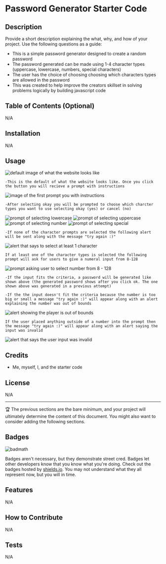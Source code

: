 # Password Generator Starter Code

## Description

Provide a short description explaining the what, why, and how of your project. Use the following questions as a guide:

- This is a simple password generator designed to create a random password
- The password generated can be made using 1-4 character types (uppercase, lowercase, numbers, special characters)
- The user has the choice of choosing choosing which characters types are allowed in the password
- This was created to help improve the creators skillset in solving problems logically by building javascript code

## Table of Contents (Optional)

N/A

## Installation

N/A

## Usage


![default image of what the website looks like](assets/images/default.png)

    -This is the default of what the website looks like. Once you click the button you will recieve a prompt with instructions

![image of the first prompt you with instructions](assets/images/first-prompt.png)

    -After selecting okay you will be prompted to choose which charcter types you want to use selecting okay (yes) or cancel (no) 

![prompt of selecting lowercase](assets/images/lowercase.png)
![prompt of selecting uppercase](assets/images/uppercase.png)
![prompt of selecting number](assets/images/number.png)
![prompt of selecting special](assets/images/special.png)

    -If none of the character prompts are selected the following alert will be sent along with the message "try again :)"
![alert that says to select at least 1 character](assets/images/select1.png)

    If at least one of the character types is selected the following prompt will ask for users to give a numeral input from 8-128

![prompt asking user to select number from 8 - 128](assets/images/88.png)

    -If the input fits the criteria, a password will be generated like shown above (the generated password shows after you click ok. The one shown above was generated in a previous attempt)

    -If the the input doesn't fit the criteria because the number is too big or small a message "try again :)" will appear along with an alert explaining the number was out of bounds

![alert showing the player is out of bounds](assets/images/out-of-bounds.png)

    If the user placed anything outside of a number into the prompt then the message "try again :)" will appear along with an alert saying the input was invalid

![alert that says the user input was invalid](assets/images/shows-invalid.png)


## Credits

- Me, myself, I, and the starter code

## License

N/A

---

🏆 The previous sections are the bare minimum, and your project will ultimately determine the content of this document. You might also want to consider adding the following sections.

## Badges

![badmath](https://img.shields.io/github/languages/top/nielsenjared/badmath)

Badges aren't necessary, but they demonstrate street cred. Badges let other developers know that you know what you're doing. Check out the badges hosted by [shields.io](https://shields.io/). You may not understand what they all represent now, but you will in time.

## Features

N/A

## How to Contribute

N/A

## Tests

N/A